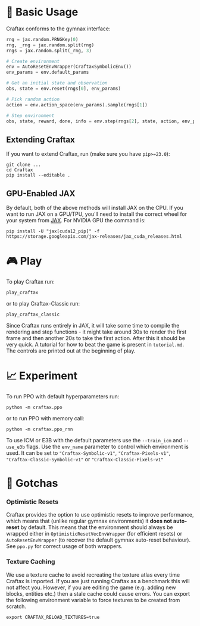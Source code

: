 # 📜 Basic Usage
Craftax conforms to the gymnax interface:
```python
rng = jax.random.PRNGKey(0)
rng, _rng = jax.random.split(rng)
rngs = jax.random.split(_rng, 3)

# Create environment
env = AutoResetEnvWrapper(CraftaxSymbolicEnv())
env_params = env.default_params

# Get an initial state and observation
obs, state = env.reset(rngs[0], env_params)

# Pick random action
action = env.action_space(env_params).sample(rngs[1])

# Step environment
obs, state, reward, done, info = env.step(rngs[2], state, action, env_params)
```

## Extending Craftax
If you want to extend Craftax, run (make sure you have `pip>=23.0`):
```
git clone ...
cd Craftax
pip install --editable .
```

## GPU-Enabled JAX
By default, both of the above methods will install JAX on the CPU.  If you want to run JAX on a GPU/TPU, you'll need to install the correct wheel for your system from <a href="https://github.com/google/jax?tab=readme-ov-file#installation">JAX</a>.
For NVIDIA GPU the command is:
```
pip install -U "jax[cuda12_pip]" -f https://storage.googleapis.com/jax-releases/jax_cuda_releases.html
```

# 🎮 Play
To play Craftax run:
```
play_craftax
```
or to play Craftax-Classic run:
```
play_craftax_classic
```
Since Craftax runs entirely in JAX, it will take some time to compile the rendering and step functions - it might take around 30s to render the first frame and then another 20s to take the first action.  After this it should be very quick.  A tutorial for how to beat the game is present in `tutorial.md`.  The controls are printed out at the beginning of play.

# 📈 Experiment
To run PPO with default hyperparameters run:
```
python -m craftax.ppo
```
or to run PPO with memory call:
```
python -m craftax.ppo_rnn
```
To use ICM or E3B with the default parameters use the `--train_icm` and `--use_e3b` flags.
Use the `env_name` parameter to control which environment is used.  It can be set to  `"Craftax-Symbolic-v1"`, `"Craftax-Pixels-v1"`, `"Craftax-Classic-Symbolic-v1"` or `"Craftax-Classic-Pixels-v1"`

# 🔪 Gotchas
### Optimistic Resets
Craftax provides the option to use optimistic resets to improve performance, which means that (unlike regular gymnax environments) it **does not auto-reset** by default.
This means that the environment should always be wrapped either in `OptimisticResetVecEnvWrapper` (for efficient resets) or `AutoResetEnvWrapper` (to recover the default gymnax auto-reset behaviour).  See `ppo.py` for correct usage of both wrappers.

### Texture Caching
We use a texture cache to avoid recreating the texture atlas every time Craftax is imported. If you are just running Craftax as a benchmark this will not affect you.  However, if you are editing the game (e.g. adding new blocks, entities etc.) then a stale cache could cause errors. You can export the following environment variable to force textures to be created from scratch.
```
export CRAFTAX_RELOAD_TEXTURES=true
```